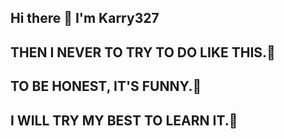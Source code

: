 ## Hi there 👋 I'm Karry327
## THEN I NEVER TO TRY TO DO LIKE THIS.🌱
## TO BE HONEST, IT'S FUNNY.🔭
## I WILL TRY MY BEST TO LEARN IT.💬

<!--
**Karry327/Karry327** is a ✨ _special_ ✨ repository because its `README.md` (this file) appears on your GitHub profile.

Here are some ideas to get you started:

- 🔭 I’m currently working on ...
- 🌱 I’m currently learning ...
- 👯 I’m looking to collaborate on ...
- 🤔 I’m looking for help with ...
- 💬 Ask me about ...
- 📫 How to reach me: ...
- 😄 Pronouns: ...
- ⚡ Fun fact: ...
-->
